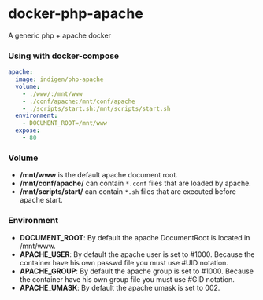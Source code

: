 # docker-php-apache

A generic php + apache docker

### Using with docker-compose

```yaml
apache:
  image: indigen/php-apache
  volume:
    - ./www/:/mnt/www
    - ./conf/apache:/mnt/conf/apache
    - ./scripts/start.sh:/mnt/scripts/start.sh
  environment:
    - DOCUMENT_ROOT=/mnt/www
  expose:
    - 80
```

### Volume

 + **/mnt/www** is the default apache document root.
 + **/mnt/conf/apache/** can contain `*.conf` files that are loaded by apache.
 + **/mnt/scripts/start/** can contain `*.sh` files that are executed before apache start.

### Environment
  + **DOCUMENT_ROOT**: By default the apache DocumentRoot is located in /mnt/www.
  + **APACHE_USER**: By default the apache user is set to #1000. Because the container have his own passwd file you must use #UID notation.
  + **APACHE_GROUP**: By default the apache group is set to #1000. Because the container have his own group file you must use #GID notation.
  + **APACHE_UMASK**: By default the apache umask is set to 002.
